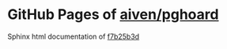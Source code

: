 GitHub Pages of [aiven/pghoard](https://github.com/aiven/pghoard.git)
===
Sphinx html documentation of [f7b25b3d](https://github.com/aiven/pghoard/tree/f7b25b3d0374cfd043808799eed8dfbf044d9687)
